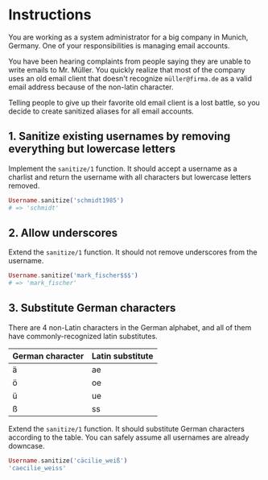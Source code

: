 # Instructions

You are working as a system administrator for a big company in Munich, Germany. One of your responsibilities is managing email accounts.

You have been hearing complaints from people saying they are unable to write emails to Mr. Müller. You quickly realize that most of the company uses an old email client that doesn't recognize `müller@firma.de` as a valid email address because of the non-latin character.

Telling people to give up their favorite old email client is a lost battle, so you decide to create sanitized aliases for all email accounts.

## 1. Sanitize existing usernames by removing everything but lowercase letters

Implement the `sanitize/1` function. It should accept a username as a charlist and return the username with all characters but lowercase letters removed.

```elixir
Username.sanitize('schmidt1985')
# => 'schmidt'
```

## 2. Allow underscores

Extend the `sanitize/1` function. It should not remove underscores from the username.

```elixir
Username.sanitize('mark_fischer$$$')
# => 'mark_fischer'
```

## 3. Substitute German characters

There are 4 non-Latin characters in the German alphabet, and all of them have commonly-recognized latin substitutes.

| German character | Latin substitute |
| ---------------- | ---------------- |
| ä                | ae               |
| ö                | oe               |
| ü                | ue               |
| ß                | ss               |

Extend the `sanitize/1` function. It should substitute German characters according to the table. You can safely assume all usernames are already downcase.

```elixir
Username.sanitize('cäcilie_weiß')
'caecilie_weiss'
```

